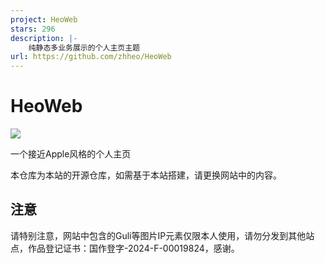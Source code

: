 ```yaml
---
project: HeoWeb
stars: 296
description: |-
    纯静态多业务展示的个人主页主题
url: https://github.com/zhheo/HeoWeb
---
```


# HeoWeb

![](/img/cover.webp)

一个接近Apple风格的个人主页

本仓库为本站的开源仓库，如需基于本站搭建，请更换网站中的内容。

## 注意

请特别注意，网站中包含的Guli等图片IP元素仅限本人使用，请勿分发到其他站点，作品登记证书：国作登字-2024-F-00019824，感谢。

